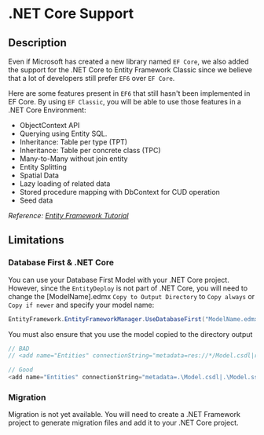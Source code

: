# .NET Core Support

## Description

Even if Microsoft has created a new library named `EF Core`, we also added the support for the .NET Core to Entity Framework Classic since we believe that a lot of developers still prefer `EF6` over `EF Core`.

Here are some features present in `EF6` that still hasn't been implemented in EF Core. By using `EF Classic`, you will be able to use those features in a .NET Core Environment:

- ObjectContext API
- Querying using Entity SQL.
- Inheritance: Table per type (TPT)
- Inheritance: Table per concrete class (TPC)
- Many-to-Many without join entity
- Entity Splitting
- Spatial Data
- Lazy loading of related data
- Stored procedure mapping with DbContext for CUD operation
- Seed data

_Reference: [Entity Framework Tutorial](http://www.entityframeworktutorial.net/efcore/entity-framework-core.aspx#efcore-vs-ef6)_

## Limitations

### Database First & .NET Core

You can use your Database First Model with your .NET Core project. However, since the `EntityDeploy` is not part of .NET Core, you will need to change the [ModelName].edmx `Copy to Output Directory` to `Copy always` or `Copy if newer` and specify your model name:

```csharp
EntityFramework.EntityFrameworkManager.UseDatabaseFirst("ModelName.edmx");
```

You must also ensure that you use the model copied to the directory output

```csharp
// BAD
// <add name="Entities" connectionString="metadata=res://*/Model.csdl|res://*/Model.ssdl|res://*/Model.msl;..." providerName="System.Data.EntityClient" />

// Good
<add name="Entities" connectionString="metadata=.\Model.csdl|.\Model.ssdl|.\Model.msl;..." providerName="System.Data.EntityClient" />
```

### Migration
Migration is not yet available. You will need to create a .NET Framework project to generate migration files and add it to your .NET Core project.

